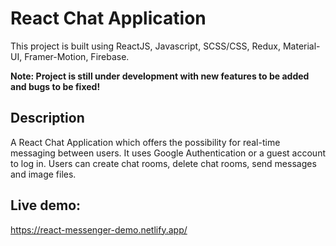 # React Chat Application

This project is built using ReactJS, Javascript, SCSS/CSS, Redux, Material-UI, Framer-Motion, Firebase.

**Note: Project is still under development with new features to be added and bugs to be fixed!**

## Description

A React Chat Application which offers the possibility for real-time messaging between users. It uses Google Authentication or a guest account to log in. Users can create chat rooms, delete chat rooms, send messages and image files.

## Live demo:

https://react-messenger-demo.netlify.app/

